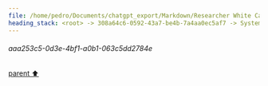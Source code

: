 ```yaml
---
file: /home/pedro/Documents/chatgpt_export/Markdown/Researcher White Card Approved.md
heading_stack: <root> -> 308a64c6-0592-43a7-be4b-7a4aa0ec5af7 -> System -> 66aaefcb-4ebc-443f-9810-598c91d84c16 -> System -> aaa253c5-0d3e-4bf1-a0b1-063c5dd2784e
---
```

###### aaa253c5-0d3e-4bf1-a0b1-063c5dd2784e
[parent ⬆️](#66aaefcb-4ebc-443f-9810-598c91d84c16)
